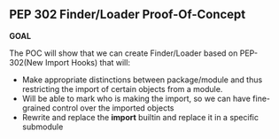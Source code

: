 PEP 302 Finder/Loader Proof-Of-Concept
--------------------------------------

__GOAL__

The POC will show that we can create Finder/Loader based on PEP-302(New Import Hooks)
that will:

 * Make appropriate distinctions between package/module and thus restricting the import of
 certain objects from a module.
 * Will be able to mark who is making the import, so we can have fine-grained control over
 the imported objects
 * Rewrite and replace the __import__ builtin and replace it in a specific submodule